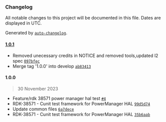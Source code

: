 ### Changelog

All notable changes to this project will be documented in this file. Dates are displayed in UTC.

Generated by [`auto-changelog`](https://github.com/CookPete/auto-changelog).

#### [1.0.1](https://github.com/comcast-sky/rdk-components-haltest-powermanager/compare/1.0.0...1.0.1)

- Removed unecessary credits in NOTICE and removed tools,updated l2 spec [`097bfec`](https://github.com/comcast-sky/rdk-components-haltest-powermanager/commit/097bfecee86238e635900e7da8e282251f0ce9ac)
- Merge tag '1.0.0' into develop [`ab83413`](https://github.com/comcast-sky/rdk-components-haltest-powermanager/commit/ab8341358a60ecf9d2a22c756798694c369350e3)

#### 1.0.0

> 30 November 2023

- Feature/rdk 38571   power manager hal test [`#4`](https://github.com/comcast-sky/rdk-components-haltest-powermanager/pull/4)
- RDK-38571 - Cunit test framework for PowerManager HAL [`99d5d74`](https://github.com/comcast-sky/rdk-components-haltest-powermanager/commit/99d5d74f089a9717b75d763a25c86ef94016ce34)
- Update common files [`6a7dece`](https://github.com/comcast-sky/rdk-components-haltest-powermanager/commit/6a7decefff6e3a7ccfe514143c051ce0c86862e4)
- RDK-38571 - Cunit test framework for PowerManager HAL [`35b6aab`](https://github.com/comcast-sky/rdk-components-haltest-powermanager/commit/35b6aab46d65cb4df95518baa86665715f6227df)
